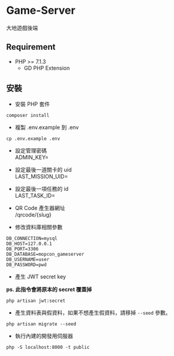 # Game-Server
大地遊戲後端

## Requirement
* PHP >= 7.1.3
    * GD PHP Extension

## 安裝

+ 安裝 PHP 套件
```
composer install
```

+ 複製 .env.example 到 .env
```
cp .env.example .env
```

+ 設定管理密碼 \
ADMIN_KEY=

+ 設定最後一道關卡的 uid \
LAST_MISSION_UID=

+ 設定最後一項任務的 id \
LAST_TASK_ID=

+ QR Code 產生器網址 \
/qrcode/{slug}

+ 修改資料庫相關參數
```
DB_CONNECTION=mysql
DB_HOST=127.0.0.1
DB_PORT=3306
DB_DATABASE=mopcon_gameserver
DB_USERNAME=user
DB_PASSWORD=pwd
```

+ 產生 JWT secret key

**ps. 此指令會將原本的 secret 覆蓋掉**
```
php artisan jwt:secret
```

+ 產生資料表與假資料，如果不想產生假資料，請移掉 `--seed` 參數。
```
php artisan migrate --seed
```

+ 執行內建的開發用伺服器
```
php -S localhost:8000 -t public
```
